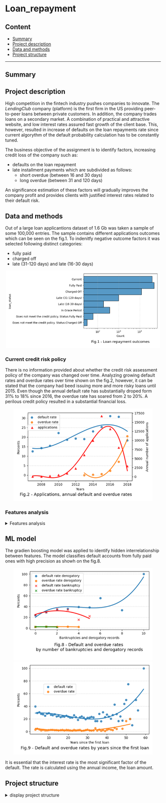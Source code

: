 # Loan_repayment

## Content

* [Summary](README.md#Summary)  
* [Project description](README.md#Project-description)  
* [Data and methods](README.md#Data-and-methods)                                
* [Project structure](README.md#Project-structure)                   


---

## Summary

  

## Project description
High competition in the fintech industry pushes companies to innovate. The *LendingClub* company (platform) is the first firm in the US providing peer-to-peer loans between private customers. In addition, the company trades loans on a secondary market. A combination of practical and attractive website, and low interest rates assured fast growth of the client base. This, however, resulted in increase of defaults on the loan repayments rate since current algorythm of the default probability calculation has to be constantly tuned. 

The business objective of the assignment is to identify factors, increasing credit loss of the company such as:
* defaults on the loan repayment
* late installment payments which are subdivided as follows:
    * short overdue (between 16 and 30 days)
    * long overdue (between 31 and 120 days)

An significance estimation of these factors will gradually improves the company profit and provides clients with justified interest rates related to their default risk. 

## Data and methods

Out of a large loan applicantions dataset of 1.6 Gb was taken a sample of some 100,000 entries. The sample contains different applications outcomes which can be seen on the fig.1. To indenitfy negative outcome factors it was selected following distinct categories:
* fully paid
* charged off
* late (31-120 days) and late (16-30 days)

<div align="center"> 
<img src="./figures/fig_1.png" width="500">  </div>

### Current credit risk policy

There is no information provided about whether the credit risk assessment policy of the company was changed over time. Analyzing growing default rates and overdue rates over time shown on the fig.2, however, it can be stated that the company had beed issuing more and more risky loans until 2015. Even though the annual default rate has substantially droped form 31% to 18% since 2016, the overdue rate has soared from 2 to 20%. A perilous credit policy resulted in a substantial financial loss.

<div align="center"> 
<img src="./figures/fig_2.png" width="450"> </div>

### Features analysis
<details>
  <summary>Features analysis </summary>
The platform categorizes loans by credit risk as shown on the fig.3. Letters from A to G represents the risk category from the lowest to highest level respectively. Analyzing the graph it can be inferred that default rate  smoothly increases by category. Surprisingly, default rate in the group 'G' exceeds Categories B and C contains the majority of all applications (slightly more 30% each).

<div align="center"><img src="./figures/fig_3.png" width="500">  </div>

Customers with lower loan grades repay their loans more often in contrast to those with higher loan grades. It implies that the lower the loan ammount the higher probablility of repayment without delay. Taking into account the loans terms distribution shown on the fig.4, it can be added that short-term loans have lower probability of default or overdue. 

<div align="center"> 
<img src="./figures/fig_4.png" width="500">  </div>

The default rate slightly decreases from 26% to 22% when applicant's employment duration reaches 5 years, but within the next 2 years it reaches 25% and afterwards remains stable as shown on the fig.5. Taking into account loan applicants job titles shown on the fig.5 it can be said, that skilled laborers have lower default probability in contrast to that of other job titles. Notably that overdue rate is equal to 3 % for every job title.  

<div align="center"> 
<img src="./figures/fig_5.png" width="450"><img src="./figures/fig_6.png" width="450">  </div>

Applicants with lower annual incomes are more prone to defaul unlike those with larger annual incomes as shown on the fig.6. Probably financial difficulties affect applicats' ability to repay their loans. The feature yet contains multiple outliers exceeding the range of $mean \pm 3 * st.diviation$.

<div align="center"> 
<img src="./figures/fig_7.png" width="450"> </div>

</details>

## ML model
The gradien boosting model was applied to identify hidden interrelationship between features. The model classifies default accounts from fully paid ones with high precision as showh on the fig.8.

<div align="center"> 
<img src="./figures/fig_8.png" width="450"> <img src="./figures/fig_9.png" width="450"></div>

It is essential that the interest rate is the most significant factor of the default. The rate is calculated using the annual income, the loan amount.

## Project structure

<details>
  <summary>display project structure </summary>

```Python
Loan_repayment
├── .gitignore
├── config
│   └── config.json     # configuration settings
├── data                # data archive
│  
├── figures
│   ├── fig_1.png
.....
│   └── fig_xx.png
├── models              # models and weights
│   ├── xxx.pkl
.....
│   └── xxx.pkl
├── notebooks           # notebooks
│   └── Loan_repayment.ipynb

├── README.md
├── requirements.txt    
└── utils               # functions and data loaders
    └── reader_config.py
```
</details>
